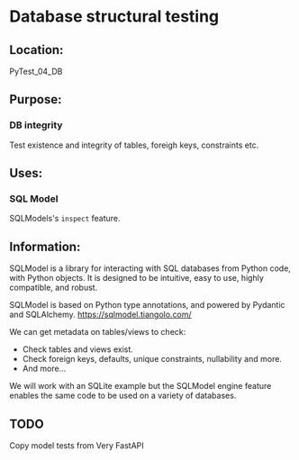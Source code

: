 # Database structural testing

## Location: 

PyTest_04_DB

## Purpose: 

### DB integrity

Test existence and integrity of tables, foreigh keys, constraints etc.

## Uses: 

### SQL Model
SQLModels's `inspect` feature.

## Information:

SQLModel is a library for interacting with SQL databases from Python code, with Python objects. It is designed to be intuitive, easy to use, highly compatible, and robust.

SQLModel is based on Python type annotations, and powered by Pydantic and SQLAlchemy. https://sqlmodel.tiangolo.com/

We can get metadata on tables/views to check:

- Check tables and views exist.
- Check foreign keys, defaults, unique constraints, nullability and more.
- And more...

We will work with an SQLite example but the SQLModel engine feature enables the same code to be used on a variety of databases.

## TODO

Copy model tests from Very FastAPI